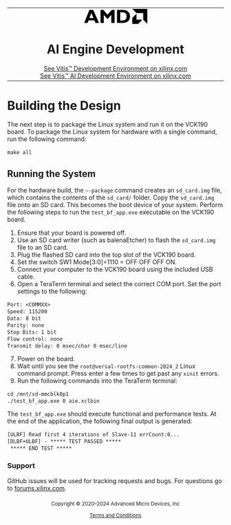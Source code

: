 ﻿<table class="sphinxhide" width="100%">
 <tr width="100%">
    <td align="center"><img src="https://raw.githubusercontent.com/Xilinx/Image-Collateral/main/xilinx-logo.png" width="30%"/><h1>AI Engine Development</h1>
    <a href="https://www.xilinx.com/products/design-tools/vitis.html">See Vitis™ Development Environment on xilinx.com</br></a>
    <a href="https://www.xilinx.com/products/design-tools/vitis/vitis-ai.html">See Vitis™ AI Development Environment on xilinx.com</a>
    </td>
 </tr>
</table>

# Building the Design

The next step is to package the Linux system and run it on the VCK190 board. To package the Linux system for hardware with a single command, run the following command:

```
make all
```

## Running the System

For the hardware build, the ``–-package`` command creates an ``sd_card.img`` file, which contains the contents of the ``sd_card/`` folder. Copy the ``sd_card.img`` file onto an SD card. This becomes the boot device of your system. Perform the following steps to run the `test_bf_app.exe` executable on the VCK190 board.

1. Ensure that your board is powered off.
2. Use an SD card writer (such as balenaEtcher) to flash the `sd_card.img` file to an SD card.
3. Plug the flashed SD card into the top slot of the VCK190 board.
4. Set the switch SW1 Mode\[3:0\]=1110 = OFF OFF OFF ON.
5. Connect your computer to the VCK190 board using the included USB cable.
6. Open a TeraTerm terminal and select the correct COM port. Set the port settings to the following:

```
Port: <COMMXX>
Speed: 115200
Data: 8 bit
Parity: none
Stop Bits: 1 bit
Flow control: none
Transmit delay: 0 msec/char 0 msec/line
```

7. Power on the board.
8. Wait until you see the `root@versal-rootfs-common-2024_2` Linux command prompt. Press enter a few times to get past any `xinit` errors.
9. Run the following commands into the TeraTerm terminal:

```
cd /mnt/sd-mmcblk0p1
./test_bf_app.exe 0 aie.xclbin
```
The `test_bf_app.exe` should execute functional and performance tests. At the end of the application, the following final output is generated:

```
[ULBF] Read first 4 iterations of Slave-11 errCount:0...
[DLBF+ULBF] - ***** TEST PASSED *****
 ***** END TEST *****
```

### Support

GitHub issues will be used for tracking requests and bugs. For questions go to [forums.xilinx.com](http://forums.xilinx.com/).



<p class="sphinxhide" align="center"><sub>Copyright © 2020–2024 Advanced Micro Devices, Inc</sub></p>

<p class="sphinxhide" align="center"><sup><a href="https://www.amd.com/en/corporate/copyright">Terms and Conditions</a></sup></p>
